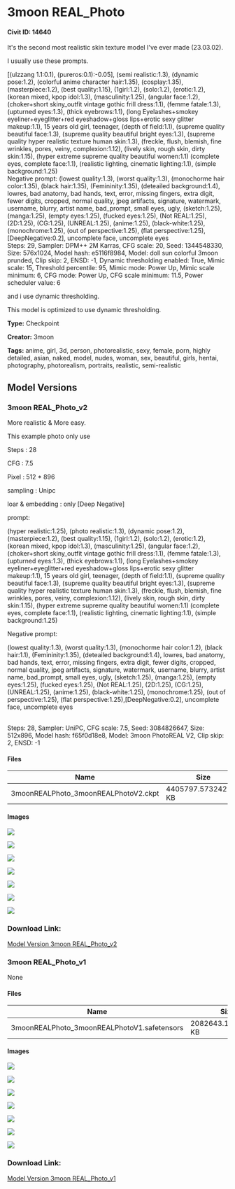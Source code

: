# 3moon REAL_Photo

#### Civit ID: 14640

<p>It's the second most realistic skin texture model I've ever made (23.03.02).</p><p></p><p>I usually use these prompts.</p><p></p><p>[(ulzzang 1.1:0.1), (pureros:0.1):-0.05], (semi realistic:1.3), (dynamic pose:1.2), (colorful anime character hair:1.35), (cosplay:1.35), (masterpiece:1.2), (best quality:1.15), (1girl:1.2), (solo:1.2), (erotic:1.2), (korean mixed, kpop idol:1.3), (masculinity:1.25), (angular face:1.2), (choker+short skiny_outfit vintage gothic frill dress:1.1), (femme fatale:1.3), (upturned eyes:1.3), (thick eyebrows:1.1), (long Eyelashes+smokey eyeliner+eyeglitter+red eyeshadow+gloss lips+erotic sexy glitter makeup:1.1), 15 years old girl, teenager, (depth of field:1.1), (supreme quality beautiful face:1.3), (supreme quality beautiful bright eyes:1.3), (supreme quality hyper realistic texture human skin:1.3), (freckle, flush, blemish, fine wrinkles, pores, veiny, complexion:1.12), (lively skin, rough skin, dirty skin:1.15), (hyper extreme supreme quality beautiful women:1.1) (complete eyes, complete face:1.1), (realistic lighting, cinematic lighting:1.1), (simple background:1.25)<br />Negative prompt: (lowest quality:1.3), (worst quality:1.3), (monochorme hair color:1.35), (black hair:1.35), (Femininity:1.35), (deteailed background:1.4), lowres, bad anatomy, bad hands, text, error, missing fingers, extra digit, fewer digits, cropped, normal quality, jpeg artifacts, signature, watermark, username, blurry, artist name, bad_prompt, small eyes, ugly, (sketch:1.25), (manga:1.25), (empty eyes:1.25), (fucked eyes:1.25), (Not REAL:1.25), (2D:1.25), (CG:1.25), (UNREAL:1.25), (anime:1.25), (black-white:1.25), (monochrome:1.25), (out of perspective:1.25), (flat perspective:1.25), [DeepNegative:0.2], uncomplete face, uncomplete eyes<br />Steps: 29, Sampler: DPM++ 2M Karras, CFG scale: 20, Seed: 1344548330, Size: 576x1024, Model hash: e5116f8984, Model: doll sun colorful 3moon prunded, Clip skip: 2, ENSD: -1, Dynamic thresholding enabled: True, Mimic scale: 15, Threshold percentile: 95, Mimic mode: Power Up, Mimic scale minimum: 6, CFG mode: Power Up, CFG scale minimum: 11.5, Power scheduler value: 6</p><p></p><p>and i use dynamic thresholding.</p><p>This model is optimized to use dynamic thresholding.</p>

**Type:** Checkpoint

**Creator:** 3moon

**Tags:** anime, girl, 3d, person, photorealistic, sexy, female, porn, highly detailed, asian, naked, model, nudes, woman, sex, beautiful, girls, hentai, photography, photorealism, portraits, realistic, semi-realistic

## Model Versions

### 3moon REAL_Photo_v2

<p>More realistic &amp; More easy.</p><p></p><p>This example photo only use</p><p>Steps : 28</p><p>CFG : 7.5</p><p>Pixel : 512 * 896</p><p>sampling : Unipc</p><p>loar &amp; embedding : only [Deep Negative]</p><p></p><p>prompt: </p><p>(hyper realistic:1.25), (photo realistic:1.3), (dynamic pose:1.2), (masterpiece:1.2), (best quality:1.15), (1girl:1.2), (solo:1.2), (erotic:1.2), (korean mixed, kpop idol:1.3), (masculinity:1.25), (angular face:1.2), (choker+short skiny_outfit vintage gothic frill dress:1.1), (femme fatale:1.3), (upturned eyes:1.3), (thick eyebrows:1.1), (long Eyelashes+smokey eyeliner+eyeglitter+red eyeshadow+gloss lips+erotic sexy glitter makeup:1.1), 15 years old girl, teenager, (depth of field:1.1), (supreme quality beautiful face:1.3), (supreme quality beautiful bright eyes:1.3), (supreme quality hyper realistic texture human skin:1.3), (freckle, flush, blemish, fine wrinkles, pores, veiny, complexion:1.12), (lively skin, rough skin, dirty skin:1.15), (hyper extreme supreme quality beautiful women:1.1) (complete eyes, complete face:1.1), (realistic lighting, cinematic lighting:1.1), (simple background:1.25)<br /></p><p>Negative prompt: </p><p>(lowest quality:1.3), (worst quality:1.3), (monochorme hair color:1.2), (black hair:1.1), (Femininity:1.35), (deteailed background:1.4), lowres, bad anatomy, bad hands, text, error, missing fingers, extra digit, fewer digits, cropped, normal quality, jpeg artifacts, signature, watermark, username, blurry, artist name, bad_prompt, small eyes, ugly, (sketch:1.25), (manga:1.25), (empty eyes:1.25), (fucked eyes:1.25), (Not REAL:1.25), (2D:1.25), (CG:1.25), (UNREAL:1.25), (anime:1.25), (black-white:1.25), (monochrome:1.25), (out of perspective:1.25), (flat perspective:1.25),[DeepNegative:0.2], uncomplete face, uncomplete eyes</p><p><br />Steps: 28, Sampler: UniPC, CFG scale: 7.5, Seed: 3084826647, Size: 512x896, Model hash: f65f0d18e8, Model: 3moon PhotoREAL V2, Clip skip: 2, ENSD: -1</p><p></p><p></p><p></p>

#### Files

| Name | Size | Type | Format | Download Url | AutoV1 | AutoV2 | SHA256 | CRC32 | BLAKE3 |
| --- | --- | --- | --- | --- | --- | --- | --- | --- | --- |
| 3moonREALPhoto_3moonREALPhotoV2.ckpt | 4405797.573242188 KB | Model | PickleTensor | https://civitai.com/api/download/models/22557 | 345AAEC2 | F65F0D18E8 | F65F0D18E8E1B0E2C751A83FD356E34EC39468F4C17EB66A50C0DD6CD49B903D | 276716F7 | BC9E7611FDDBFFD1A47888EDCBD5E53926CC546CC7F1336767A9DDDAC1BF069E |

#### Images

<p><img src="https://image.civitai.com/xG1nkqKTMzGDvpLrqFT7WA/389e78ee-4841-41eb-9d2d-1219d82a7300/width=450/242794.jpeg" /></p>

<p><img src="https://image.civitai.com/xG1nkqKTMzGDvpLrqFT7WA/fd10faa2-2568-4a05-ec41-aa70e001d300/width=450/242800.jpeg" /></p>

<p><img src="https://image.civitai.com/xG1nkqKTMzGDvpLrqFT7WA/892ca64c-dbe9-4ebf-ecee-3d458fbbc300/width=450/242799.jpeg" /></p>

<p><img src="https://image.civitai.com/xG1nkqKTMzGDvpLrqFT7WA/213c1d67-313d-4331-5889-d3d597a3ab00/width=450/242798.jpeg" /></p>

<p><img src="https://image.civitai.com/xG1nkqKTMzGDvpLrqFT7WA/be803856-63b7-4677-e660-32c8a278a900/width=450/242797.jpeg" /></p>

<p><img src="https://image.civitai.com/xG1nkqKTMzGDvpLrqFT7WA/1b4ad725-4cfa-4c21-481a-c6bb07968d00/width=450/242796.jpeg" /></p>

<p><img src="https://image.civitai.com/xG1nkqKTMzGDvpLrqFT7WA/7ba8167a-b17a-445d-045e-c01f0d467300/width=450/242795.jpeg" /></p>

### Download Link:

[Model Version 3moon REAL_Photo_v2](https://civitai.com/api/download/models/22557)

### 3moon REAL_Photo_v1

None

#### Files

| Name | Size | Type | Format | Download Url | AutoV1 | AutoV2 | SHA256 | CRC32 | BLAKE3 |
| --- | --- | --- | --- | --- | --- | --- | --- | --- | --- |
| 3moonREALPhoto_3moonREALPhotoV1.safetensors | 2082643.126953125 KB | Model | SafeTensor | https://civitai.com/api/download/models/17242 | 742CE6E1 | 19C39FD98C | 19C39FD98C5856209063818EF683270F952A430A757B192FB12C0A5492D25A0E | 6E2C4997 | 2834FDEA8DEBE8C0D74F31F17150566812874AAE0F94A4025917C29EE9179242 |

#### Images

<p><img src="https://image.civitai.com/xG1nkqKTMzGDvpLrqFT7WA/ca04ee5f-4dc2-4eaa-4862-a04f2bfb5e00/width=450/175175.jpeg" /></p>

<p><img src="https://image.civitai.com/xG1nkqKTMzGDvpLrqFT7WA/c0442bf0-78c1-44b0-b9a6-62c9e5556d00/width=450/175181.jpeg" /></p>

<p><img src="https://image.civitai.com/xG1nkqKTMzGDvpLrqFT7WA/f38576ab-a48f-4f77-52b4-67f45533cc00/width=450/175180.jpeg" /></p>

<p><img src="https://image.civitai.com/xG1nkqKTMzGDvpLrqFT7WA/9b5cef70-819e-4a4c-e89c-0d78cbfd0800/width=450/175179.jpeg" /></p>

<p><img src="https://image.civitai.com/xG1nkqKTMzGDvpLrqFT7WA/cfca4b7b-2c71-4801-8976-fa93118f6600/width=450/175178.jpeg" /></p>

<p><img src="https://image.civitai.com/xG1nkqKTMzGDvpLrqFT7WA/293fa826-4080-4280-6eb2-aa90201f2b00/width=450/175177.jpeg" /></p>

<p><img src="https://image.civitai.com/xG1nkqKTMzGDvpLrqFT7WA/a3b96b77-686a-40f3-cc18-e4ca703eac00/width=450/175176.jpeg" /></p>

### Download Link:

[Model Version 3moon REAL_Photo_v1](https://civitai.com/api/download/models/17242)

